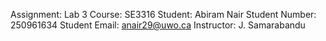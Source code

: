 Assignment: Lab 3
Course: SE3316
Student: Abiram Nair
Student Number: 250961634
Student Email: anair29@uwo.ca
Instructor: J. Samarabandu